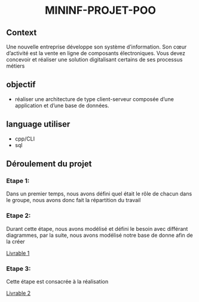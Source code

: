 # <p align="center" > MININF-PROJET-POO </p>

## Context

Une nouvelle entreprise développe son système d’information. Son cœur d’activité est la vente en ligne de composants électroniques. Vous devez concevoir et réaliser une solution digitalisant certains de ses processus métiers

## objectif 
- réaliser une architecture de type client-serveur composée d’une application et d’une base de données.

## language utiliser 
- cpp/CLI
- sql

## Déroulement du projet
### Etape 1:
Dans un premier temps, nous avons défini quel était le rôle de chacun dans le groupe, nous avons donc fait la répartition du travail
### Etape 2:
Durant cette étape, nous avons modélisé et défini le besoin avec différant diagrammes, par la suite, nous avons modélisé notre base de donne afin de la créer

[Livrable 1](livrable%201)
### Etape 3:
Cette étape est consacrée à la réalisation 

[Livrable 2](livrable%202)


